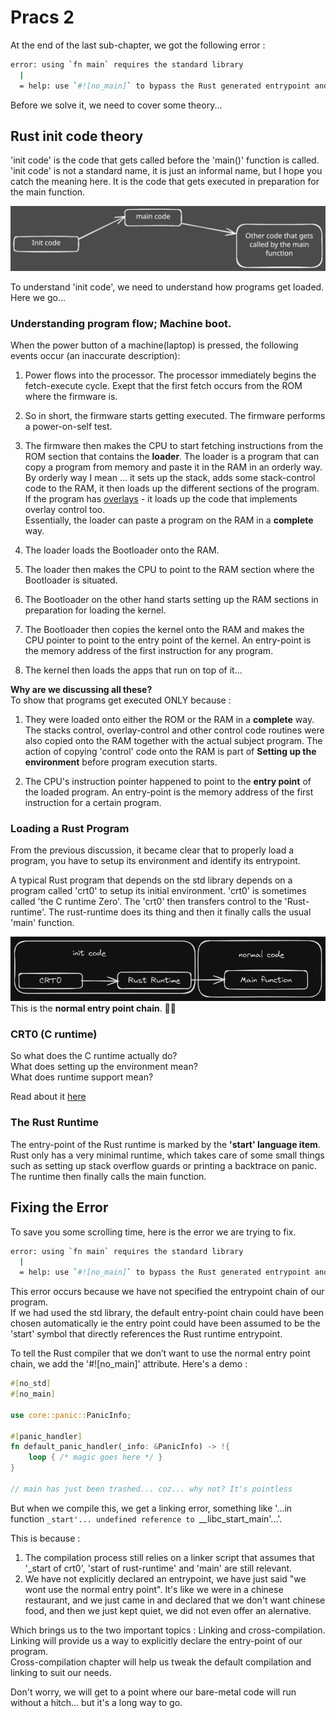 # Pracs 2

At the end of the last sub-chapter, we got the following error : 
```bash 
error: using `fn main` requires the standard library
  |
  = help: use `#![no_main]` to bypass the Rust generated entrypoint and declare a platform specific entrypoint yourself, usually with `#[no_mangle]`
```  

Before we solve it, we need to cover some theory... 


## Rust init code theory
'init code' is the code that gets called before the 'main()' function is called. 'init code' is not a standard name, it is just an informal name, but I hope you catch the meaning here. It is the code that gets executed in preparation for the main function.  

![Alt text](img/init_code_birds_view.svg)

To understand 'init code', we need to understand how programs get loaded. Here we go...  

### Understanding program flow; Machine boot.  
When the power button of a machine(laptop) is pressed, the following events occur (an inaccurate description): 
1. Power flows into the processor. The processor immediately begins the fetch-execute cycle. Exept that the first fetch occurs from the ROM where the firmware is.  

2. So in short, the firmware starts getting executed. The firmware performs a power-on-self test. 

3. The firmware then makes the CPU to start fetching instructions from the ROM section that contains the **loader**. The loader is a program that can copy a program from memory and paste it in the RAM in an orderly way. By orderly way I mean ... it sets up the stack, adds some stack-control code to the RAM, it then loads up the different sections of the program. If the program has [overlays][overlay-explanation-video] - it loads up the code that implements overlay control too.  
Essentially, the loader can paste a program on the RAM in a **complete** way.  

4. The loader loads the Bootloader onto the RAM.  
5. The loader then makes the CPU to point to the RAM section where the Bootloader is situated.  
6. The Bootloader on the other hand starts setting up the RAM sections in preparation for loading the kernel.  
7. The Bootloader then copies the kernel onto the RAM and makes the CPU pointer to point to the entry point of the kernel. An entry-point is the memory address of the first instruction for any program.  
8. The kernel then loads the apps that run on top of it...

**Why are we discussing all these?**  
To show that programs get executed ONLY because : 
1. They were loaded onto either the ROM or the RAM in a **complete** way. The stacks control, overlay-control and other control code routines were also copied onto the RAM together with the actual subject program. The action of copying 'control' code onto the RAM is part of **Setting up the environment** before program execution starts.  

2. The CPU's instruction pointer happened to point to the **entry point** of the loaded program. An entry-point is the memory address of the first instruction for a certain program.  

### Loading a Rust Program
From the previous discussion, it became clear that to properly load a program, you have to setup its environment and identify its entrypoint.  

A typical Rust program that depends on the std library depends on a program called 'crt0' to setup its initial environment. 'crt0' is sometimes called 'the C runtime Zero'. The 'crt0' then transfers control to the 'Rust-runtime'. The rust-runtime does its thing and then it finally calls the usual 'main' function.  

![Alt text](img/init_code_level_2.png)  
This is the **normal entry point chain**. ☝🏼

### CRT0 (C runtime)
So what does the C runtime actually do?  
What does setting up the environment mean?  
What does runtime support mean?  

Read about it [here][the-c-runtime]

### The Rust Runtime
The entry-point of the Rust runtime is marked by the **'start' language item**.  
Rust only has a very minimal runtime, which takes care of some small things such as setting up stack overflow guards or printing a backtrace on panic. The runtime then finally calls the main function.  

## Fixing the Error  

To save you some scrolling time, here is the error we are trying to fix.  
```bash
error: using `fn main` requires the standard library
  |
  = help: use `#![no_main]` to bypass the Rust generated entrypoint and declare a platform specific entrypoint yourself, usually with `#[no_mangle]`
```  

This error occurs because we have not specified the entrypoint chain of our program.  
If we had used the std library, the default entry-point chain could have been chosen automatically ie the entry point could have been assumed to be the 'start' symbol that directly references the Rust runtime entrypoint.  

To tell the Rust compiler that we don’t want to use the normal entry point chain, we add the '#![no_main]' attribute. Here's a demo : 
```rust
#[no_std]
#[no_main]

use core::panic::PanicInfo;

#[panic_handler]
fn default_panic_handler(_info: &PanicInfo) -> !{
    loop { /* magic goes here */ }
}

// main has just been trashed... coz... why not? It's pointless
```

But when we compile this, we get a linking error, something like '...in function `_start'... undefined reference to `__libc_start_main'...'.  

This is because :  
1. The compilation process still relies on a linker script that assumes that '_start of crt0', 'start of rust-runtime' and 'main' are still relevant.  
2. We have not explicitly declared an entrypoint, we have just said "we wont use the normal entry point". It's like we were in a chinese restaurant, and we just came in and declared that we don't want chinese food, and then we just kept quiet, we did not even offer an alernative.  

Which brings us to the two important topics :  Linking and cross-compilation.  
Linking will provide us a way to explicitly declare the entry-point of our program.  
Cross-compilation chapter will help us tweak the default compilation and linking to suit our needs.  


Don't worry, we will get to a point where our bare-metal code will run without a hitch... but it's a long way to go.  



[overlay-explanation-video]: https://www.youtube.com/watch?v=lWVQsld8hMI
[the-c-runtime]: /src/misc/the_C_runtime.md   
<!-- undone : explain the C runtime in more detail -->
